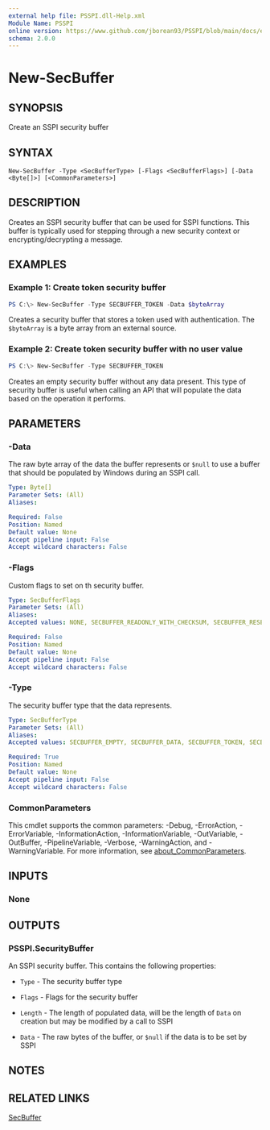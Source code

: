 ```yaml
---
external help file: PSSPI.dll-Help.xml
Module Name: PSSPI
online version: https://www.github.com/jborean93/PSSPI/blob/main/docs/en-US/New-SecBuffer.md
schema: 2.0.0
---
```


# New-SecBuffer

## SYNOPSIS
Create an SSPI security buffer

## SYNTAX

```
New-SecBuffer -Type <SecBufferType> [-Flags <SecBufferFlags>] [-Data <Byte[]>] [<CommonParameters>]
```

## DESCRIPTION
Creates an SSPI security buffer that can be used for SSPI functions.
This buffer is typically used for stepping through a new security context or encrypting/decrypting a message.

## EXAMPLES

### Example 1: Create token security buffer
```powershell
PS C:\> New-SecBuffer -Type SECBUFFER_TOKEN -Data $byteArray
```

Creates a security buffer that stores a token used with authentication.
The `$byteArray` is a byte array from an external source.

### Example 2: Create token security buffer with no user value
```powershell
PS C:\> New-SecBuffer -Type SECBUFFER_TOKEN
```

Creates an empty security buffer without any data present.
This type of security buffer is useful when calling an API that will populate the data based on the operation it performs.

## PARAMETERS

### -Data
The raw byte array of the data the buffer represents or `$null` to use a buffer that should be populated by Windows during an SSPI call.

```yaml
Type: Byte[]
Parameter Sets: (All)
Aliases:

Required: False
Position: Named
Default value: None
Accept pipeline input: False
Accept wildcard characters: False
```

### -Flags
Custom flags to set on th security buffer.

```yaml
Type: SecBufferFlags
Parameter Sets: (All)
Aliases:
Accepted values: NONE, SECBUFFER_READONLY_WITH_CHECKSUM, SECBUFFER_RESERVED, SECBUFFER_READONLY

Required: False
Position: Named
Default value: None
Accept pipeline input: False
Accept wildcard characters: False
```

### -Type
The security buffer type that the data represents.

```yaml
Type: SecBufferType
Parameter Sets: (All)
Aliases:
Accepted values: SECBUFFER_EMPTY, SECBUFFER_DATA, SECBUFFER_TOKEN, SECBUFFER_PKG_PARAMS, SECBUFFER_MISSING, SECBUFFER_EXTRA, SECBUFFER_STREAM_TRAILER, SECBUFFER_STREAM_HEADER, SECBUFFER_NEGOTIATION_INFO, SECBUFFER_PADDING, SECBUFFER_STREAM, SECBUFFER_MECHLIST, SECBUFFER_MECHLIST_SIGNATURE, SECBUFFER_TARGET, SECBUFFER_CHANNEL_BINDINGS, SECBUFFER_CHANGE_PASS_RESPONSE, SECBUFFER_TARGET_HOST, SECBUFFER_ALERT, SECBUFFER_APPLICATION_PROTOCOLS, SECBUFFER_SRTP_PROTECTION_PROFILES, SECBUFFER_SRTP_MASTER_KEY_IDENTIFIER, SECBUFFER_TOKEN_BINDING, SECBUFFER_PRESHARED_KEY, SECBUFFER_PRESHARED_KEY_IDENTITY

Required: True
Position: Named
Default value: None
Accept pipeline input: False
Accept wildcard characters: False
```

### CommonParameters
This cmdlet supports the common parameters: -Debug, -ErrorAction, -ErrorVariable, -InformationAction, -InformationVariable, -OutVariable, -OutBuffer, -PipelineVariable, -Verbose, -WarningAction, and -WarningVariable. For more information, see [about_CommonParameters](http://go.microsoft.com/fwlink/?LinkID=113216).

## INPUTS

### None
## OUTPUTS

### PSSPI.SecurityBuffer
An SSPI security buffer. This contains the following properties:

+ `Type` - The security buffer type

+ `Flags` - Flags for the security buffer

+ `Length` - The length of populated data, will be the length of `Data` on creation but may be modified by a call to SSPI

+ `Data` - The raw bytes of the buffer, or `$null` if the data is to be set by SSPI

## NOTES

## RELATED LINKS

[SecBuffer](https://docs.microsoft.com/en-us/windows/win32/api/sspi/ns-sspi-secbuffer)
